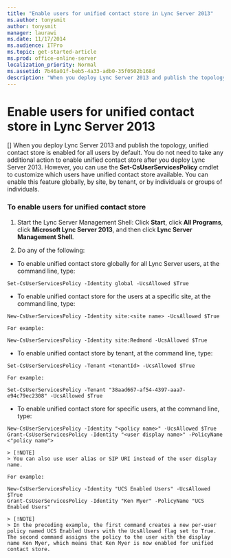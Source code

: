 ```yaml
---
title: "Enable users for unified contact store in Lync Server 2013"
ms.author: tonysmit
author: tonysmit
manager: laurawi
ms.date: 11/17/2014
ms.audience: ITPro
ms.topic: get-started-article
ms.prod: office-online-server
localization_priority: Normal
ms.assetid: 7b46a01f-beb5-4a33-adb0-35f0502b168d
description: "When you deploy Lync Server 2013 and publish the topology, unified contact store is enabled for all users by default. You do not need to take any additional action to enable unified contact store after you deploy Lync Server 2013. However, you can use the Set-CsUserServicesPolicy cmdlet to customize which users have unified contact store available. You can enable this feature globally, by site, by tenant, or by individuals or groups of individuals."
---
```


# Enable users for unified contact store in Lync Server 2013
[]
When you deploy Lync Server 2013 and publish the topology, unified contact store is enabled for all users by default. You do not need to take any additional action to enable unified contact store after you deploy Lync Server 2013. However, you can use the **Set-CsUserServicesPolicy** cmdlet to customize which users have unified contact store available. You can enable this feature globally, by site, by tenant, or by individuals or groups of individuals. 
  
### To enable users for unified contact store

1. Start the Lync Server Management Shell: Click **Start**, click **All Programs**, click **Microsoft Lync Server 2013**, and then click **Lync Server Management Shell**.
    
2. Do any of the following:
    
  - To enable unified contact store globally for all Lync Server users, at the command line, type:
    
  ```
  Set-CsUserServicesPolicy -Identity global -UcsAllowed $True
  ```

  - To enable unified contact store for the users at a specific site, at the command line, type:
    
  ```
  New-CsUserServicesPolicy -Identity site:<site name> -UcsAllowed $True
  ```

    For example:
    
  ```
  New-CsUserServicesPolicy -Identity site:Redmond -UcsAllowed $True
  ```

  - To enable unified contact store by tenant, at the command line, type:
    
  ```
  Set-CsUserServicesPolicy -Tenant <tenantId> -UcsAllowed $True
  ```

    For example:
    
  ```
  Set-CsUserServicesPolicy -Tenant "38aad667-af54-4397-aaa7-e94c79ec2308" -UcsAllowed $True
  ```

  - To enable unified contact store for specific users, at the command line, type:
    
  ```
  New-CsUserServicesPolicy -Identity "<policy name>" -UcsAllowed $True
  Grant-CsUserServicesPolicy -Identity "<user display name>" -PolicyName <"policy name">
  
  ```

    > [!NOTE]
    > You can also use user alias or SIP URI instead of the user display name. 
  
    For example:
    
  ```
  New-CsUserServicesPolicy -Identity "UCS Enabled Users" -UcsAllowed $True
  Grant-CsUserServicesPolicy -Identity "Ken Myer" -PolicyName "UCS Enabled Users"
  
  ```

    > [!NOTE]
    > In the preceding example, the first command creates a new per-user policy named UCS Enabled Users with the UcsAllowed flag set to True. The second command assigns the policy to the user with the display name Ken Myer, which means that Ken Myer is now enabled for unified contact store. 
  

